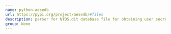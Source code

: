 ```yaml
---
name: python-aesedb
url: https://pypi.org/project/aesedb/#files
description: parser for NTDS.dit database file for obtaining user secrets and JET databases. URL : https://pypi.org/project/aesedb/#files Groups : None
group: None
---
```

